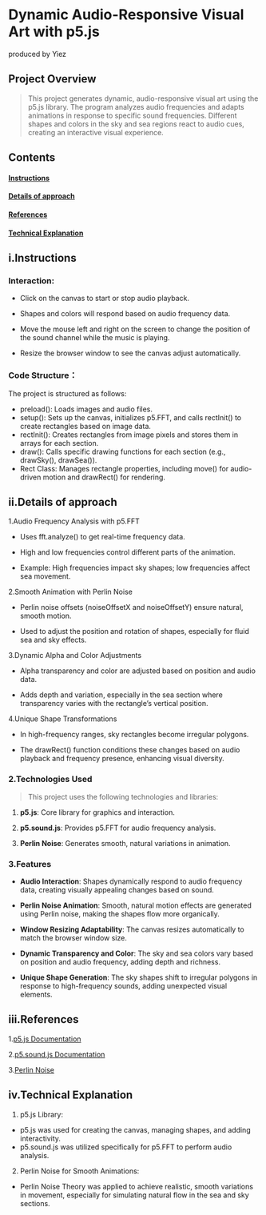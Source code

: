 # Dynamic Audio-Responsive Visual Art with p5.js
produced by Yiez

## Project Overview

>This project generates dynamic, audio-responsive visual art using the p5.js library. The program analyzes audio frequencies and adapts animations in response to specific sound frequencies. Different shapes and colors in the sky and sea regions react to audio cues, creating an interactive visual experience.



## Contents

#### [Instructions](#instrations)

#### [Details of approach](#details-of-approach)

#### [References](#references)

#### [Technical Explanation](#technical-explanation)


## i.Instructions

### Interaction:

- Click on the canvas to start or stop audio playback.

- Shapes and colors will respond based on audio frequency data.

- Move the mouse left and right on the screen to change the position of the sound channel while the music is playing.

- Resize the browser window to see the canvas adjust automatically.

### Code Structure：

The project is structured as follows:
- preload(): Loads images and audio files.
- setup(): Sets up the canvas, initializes p5.FFT, and calls rectInit() to create rectangles based on image data.
- rectInit(): Creates rectangles from image pixels and stores them in arrays for each section.
- draw(): Calls specific drawing functions for each section (e.g., drawSky(), drawSea()).
- Rect Class: Manages rectangle properties, including move() for audio-driven motion and drawRect() for rendering.

## ii.Details of approach

1.Audio Frequency Analysis with p5.FFT

- Uses fft.analyze() to get real-time frequency data.

- High and low frequencies control different parts of the animation.

- Example: High frequencies impact sky shapes; low frequencies affect sea movement.

2.Smooth Animation with Perlin Noise

- Perlin noise offsets (noiseOffsetX and noiseOffsetY) ensure natural, smooth motion.

- Used to adjust the position and rotation of shapes, especially for fluid sea and sky effects.

3.Dynamic Alpha and Color Adjustments

- Alpha transparency and color are adjusted based on position and audio data.

- Adds depth and variation, especially in the sea section where transparency varies with the rectangle’s vertical position.

4.Unique Shape Transformations

- In high-frequency ranges, sky rectangles become irregular polygons.

- The drawRect() function conditions these changes based on audio playback and frequency presence, enhancing visual diversity.

### 2.Technologies Used

>This project uses the following technologies and libraries:

1. __p5.js__: Core library for graphics and interaction.

2. __p5.sound.js__: Provides p5.FFT for audio frequency analysis.

3. __Perlin Noise__: Generates smooth, natural variations in animation.

### 3.Features

- __Audio Interaction__: Shapes dynamically respond to audio frequency data, creating visually appealing changes based on sound.

- __Perlin Noise Animation__: Smooth, natural motion effects are generated using Perlin noise, making the shapes flow more organically.

- __Window Resizing Adaptability__: The canvas resizes automatically to match the browser window size.

- __Dynamic Transparency and Color__: The sky and sea colors vary based on position and audio frequency, adding depth and richness.

- __Unique Shape Generation__: The sky shapes shift to irregular polygons in response to high-frequency sounds, adding unexpected visual elements.

## iii.References

1.[p5.js Documentation]()

2.[p5.sound.js Documentation]()

3.[Perlin Noise]()



## iv.Technical Explanation

1.	p5.js Library:
- p5.js was used for creating the canvas, managing shapes, and adding interactivity.
- p5.sound.js was utilized specifically for p5.FFT to perform audio analysis.
2.	Perlin Noise for Smooth Animations:
- Perlin Noise Theory was applied to achieve realistic, smooth variations in movement, especially for simulating natural flow in the sea and sky sections.